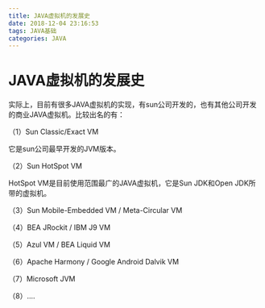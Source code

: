 ```yaml
---
title: JAVA虚拟机的发展史
date: 2018-12-04 23:16:53
tags: JAVA基础
categories: JAVA
---
```


# JAVA虚拟机的发展史

实际上，目前有很多JAVA虚拟机的实现，有sun公司开发的，也有其他公司开发的商业JAVA虚拟机。比较出名的有：

（1）Sun Classic/Exact VM

它是sun公司最早开发的JVM版本。

（2）Sun HotSpot VM

HotSpot VM是目前使用范围最广的JAVA虚拟机，它是Sun JDK和Open JDK所带的虚拟机。

（3）Sun Mobile-Embedded VM / Meta-Circular VM

（4）BEA JRockit / IBM J9 VM

（5）Azul VM / BEA Liquid VM

（6）Apache Harmony / Google Android Dalvik VM

（7）Microsoft JVM

（8）....

